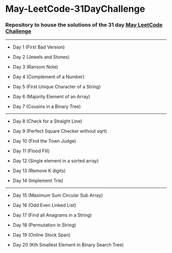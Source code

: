 # May-LeetCode-31DayChallenge

### Repository to house the solutions of the 31 day [May LeetCode Challenge](https://leetcode.com/explore/featured/card/may-leetcoding-challenge/)

***


- Day 1 (First Bad Version)

- Day 2 (Jewels and Stones)

- Day 3 (Ransom Note) 

- Day 4 (Complement of a Number)

- Day 5 (First Unique Character of a String)

- Day 6 (Majority Element of an Array)

- Day 7 (Cousins in a Binary Tree)

***

- Day 8 (Check for a Straight Line)

- Day 9 (Perfect Square Checker without sqrt)

- Day 10 (Find the Town Judge)

- Day 11 (Flood Fill)

- Day 12 (Single element in a sorted array)

- Day 13 (Remove K digits)

- Day 14 (Implement Trie)

***

- Day 15 (Maximum Sum Circular Sub Array)

- Day 16 (Odd Even Linked List)

- Day 17 (Find all Anagrams in a String)

- Day 18 (Permutation in String)

- Day 19 (Online Stock Span)

- Day 20 (Kth Smallest Element in Binary Search Tree)

